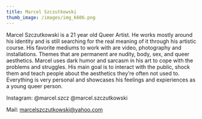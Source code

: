 ```yaml
---
title: Marcel Szczutkowski
thumb_image: /images/img_6606.png
---
```

Marcel Szczutkowski is a 21 year old Queer Artist. He works mostly around his identity and is still searching for the real meaning of it through his artistic course. His favorite mediums to work with are video, photography and installations. Themes that are permanent are nudity, body, sex, and queer aesthetics. Marcel uses dark humor and sarcasm in his art to cope with the problems and struggles. His main goal is to interact with the public, shock them and teach people about the aesthetics they’re often not used to. Everything is very personal and showcases his feelings and expieriences as a young queer person. 

Instagram: @marcel.szcz @marcel.szczutkowski

Mail: marcelszczutkowski@yahoo.com